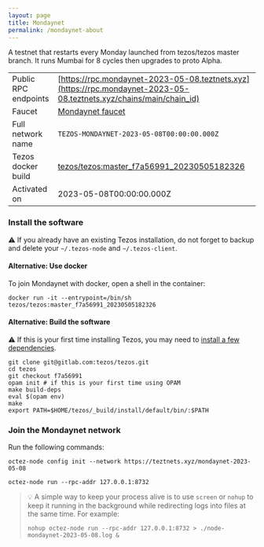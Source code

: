 ```yaml
---
layout: page
title: Mondaynet
permalink: /mondaynet-about
---
```


A testnet that restarts every Monday launched from tezos/tezos master branch. It runs Mumbai for 8 cycles then upgrades to proto Alpha.

| | |
|-------|---------------------|
| Public RPC endpoints | [https://rpc.mondaynet-2023-05-08.teztnets.xyz](https://rpc.mondaynet-2023-05-08.teztnets.xyz/chains/main/chain_id)<br/> |
| Faucet | [Mondaynet faucet](https://faucet.mondaynet-2023-05-08.teztnets.xyz) |
| Full network name | `TEZOS-MONDAYNET-2023-05-08T00:00:00.000Z` |
| Tezos docker build | [tezos/tezos:master_f7a56991_20230505182326](https://hub.docker.com/r/tezos/tezos/tags?page=1&ordering=last_updated&name=master_f7a56991_20230505182326) |
| Activated on | 2023-05-08T00:00:00.000Z |





### Install the software

⚠️  If you already have an existing Tezos installation, do not forget to backup and delete your `~/.tezos-node` and `~/.tezos-client`.



#### Alternative: Use docker

To join Mondaynet with docker, open a shell in the container:

```
docker run -it --entrypoint=/bin/sh tezos/tezos:master_f7a56991_20230505182326
```

#### Alternative: Build the software

⚠️  If this is your first time installing Tezos, you may need to [install a few dependencies](https://tezos.gitlab.io/introduction/howtoget.html#setting-up-the-development-environment-from-scratch).

```
git clone git@gitlab.com:tezos/tezos.git
cd tezos
git checkout f7a56991
opam init # if this is your first time using OPAM
make build-deps
eval $(opam env)
make
export PATH=$HOME/tezos/_build/install/default/bin/:$PATH
```

### Join the Mondaynet network

Run the following commands:

```
octez-node config init --network https://teztnets.xyz/mondaynet-2023-05-08

octez-node run --rpc-addr 127.0.0.1:8732
```

> 💡 A simple way to keep your process alive is to use `screen` or `nohup` to keep it running in the background while redirecting logs into files at the same time. For example:
>
> ```bash=13
> nohup octez-node run --rpc-addr 127.0.0.1:8732 > ./node-mondaynet-2023-05-08.log &
> ```


